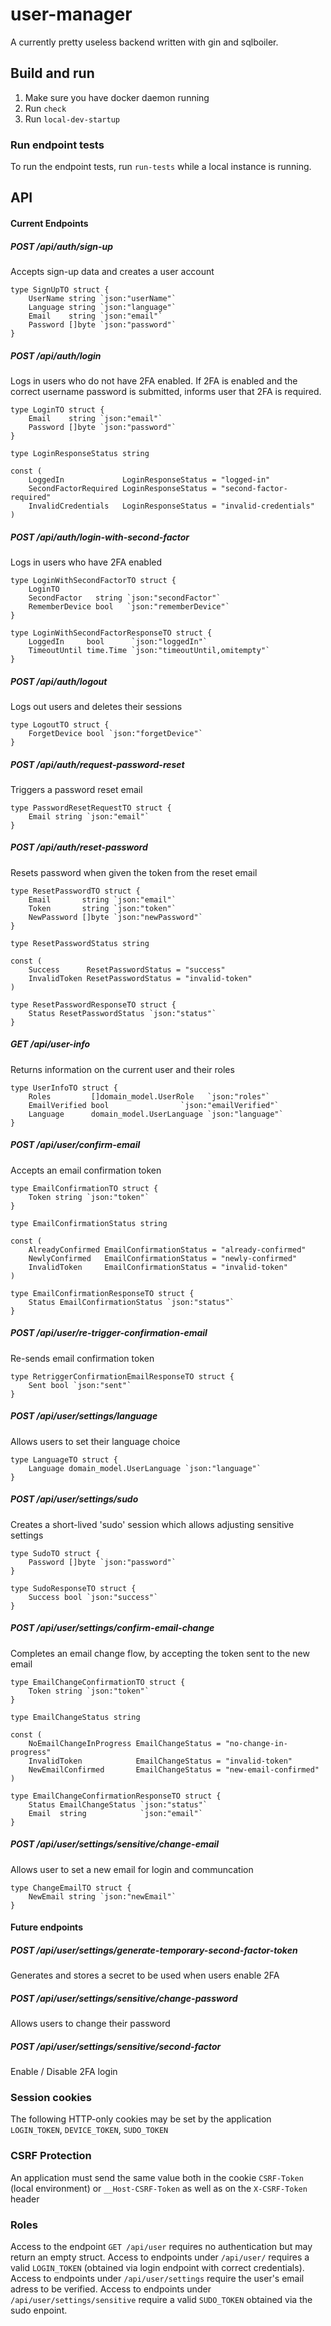 # user-manager
A currently pretty useless backend written with gin and sqlboiler.

## Build and run
1. Make sure you have docker daemon running
2. Run `check`
3. Run `local-dev-startup`

### Run endpoint tests
To run the endpoint tests, run `run-tests` while a local instance is running.

## API

#### Current Endpoints
##### POST   /api/auth/sign-up
Accepts sign-up data and creates a user account
```golang
type SignUpTO struct {
	UserName string `json:"userName"`
	Language string `json:"language"`
	Email    string `json:"email"`
	Password []byte `json:"password"`
}
```
##### POST   /api/auth/login
Logs in users who do not have 2FA enabled. If 2FA is enabled and the correct username password is submitted, informs user that 2FA is required.
```golang
type LoginTO struct {
	Email    string `json:"email"`
	Password []byte `json:"password"`
}

type LoginResponseStatus string

const (
	LoggedIn             LoginResponseStatus = "logged-in"
	SecondFactorRequired LoginResponseStatus = "second-factor-required"
	InvalidCredentials   LoginResponseStatus = "invalid-credentials"
)
```
##### POST   /api/auth/login-with-second-factor
Logs in users who have 2FA enabled
```golang
type LoginWithSecondFactorTO struct {
	LoginTO
	SecondFactor   string `json:"secondFactor"`
	RememberDevice bool   `json:"rememberDevice"`
}

type LoginWithSecondFactorResponseTO struct {
	LoggedIn     bool      `json:"loggedIn"`
	TimeoutUntil time.Time `json:"timeoutUntil,omitempty"`
}
```
##### POST   /api/auth/logout
Logs out users and deletes their sessions
```golang
type LogoutTO struct {
	ForgetDevice bool `json:"forgetDevice"`
}
```
##### POST   /api/auth/request-password-reset
Triggers a password reset email
```golang
type PasswordResetRequestTO struct {
	Email string `json:"email"`
}
```
##### POST   /api/auth/reset-password
Resets password when given the token from the reset email
```golang
type ResetPasswordTO struct {
	Email       string `json:"email"`
	Token       string `json:"token"`
	NewPassword []byte `json:"newPassword"`
}

type ResetPasswordStatus string

const (
	Success      ResetPasswordStatus = "success"
	InvalidToken ResetPasswordStatus = "invalid-token"
)

type ResetPasswordResponseTO struct {
	Status ResetPasswordStatus `json:"status"`
}
```

##### GET    /api/user-info
Returns information on the current user and their roles
```golang
type UserInfoTO struct {
	Roles         []domain_model.UserRole   `json:"roles"`
	EmailVerified bool                `json:"emailVerified"`
	Language      domain_model.UserLanguage `json:"language"`
}
```
##### POST   /api/user/confirm-email
Accepts an email confirmation token
```golang
type EmailConfirmationTO struct {
	Token string `json:"token"`
}

type EmailConfirmationStatus string

const (
	AlreadyConfirmed EmailConfirmationStatus = "already-confirmed"
	NewlyConfirmed   EmailConfirmationStatus = "newly-confirmed"
	InvalidToken     EmailConfirmationStatus = "invalid-token"
)

type EmailConfirmationResponseTO struct {
	Status EmailConfirmationStatus `json:"status"`
}
```
##### POST   /api/user/re-trigger-confirmation-email
Re-sends email confirmation token
```golang
type RetriggerConfirmationEmailResponseTO struct {
	Sent bool `json:"sent"`
}
```

##### POST   /api/user/settings/language
Allows users to set their language choice
```golang
type LanguageTO struct {
	Language domain_model.UserLanguage `json:"language"`
}
```
##### POST   /api/user/settings/sudo
Creates a short-lived 'sudo' session which allows adjusting sensitive settings
```golang
type SudoTO struct {
	Password []byte `json:"password"`
}

type SudoResponseTO struct {
	Success bool `json:"success"`
}
```
##### POST   /api/user/settings/confirm-email-change
Completes an email change flow, by accepting the token sent to the new email
```golang
type EmailChangeConfirmationTO struct {
	Token string `json:"token"`
}

type EmailChangeStatus string

const (
	NoEmailChangeInProgress EmailChangeStatus = "no-change-in-progress"
	InvalidToken            EmailChangeStatus = "invalid-token"
	NewEmailConfirmed       EmailChangeStatus = "new-email-confirmed"
)

type EmailChangeConfirmationResponseTO struct {
	Status EmailChangeStatus `json:"status"`
	Email  string            `json:"email"`
}
```
##### POST   /api/user/settings/sensitive/change-email
Allows user to set a new email for login and communcation
```golang
type ChangeEmailTO struct {
	NewEmail string `json:"newEmail"`
}
```

#### Future endpoints
##### POST   /api/user/settings/generate-temporary-second-factor-token
Generates and stores a secret to be used when users enable 2FA
##### POST   /api/user/settings/sensitive/change-password
Allows users to change their password
##### POST   /api/user/settings/sensitive/second-factor
Enable / Disable 2FA login

### Session cookies
The following HTTP-only cookies may be set by the application `LOGIN_TOKEN`, `DEVICE_TOKEN`, `SUDO_TOKEN`
### CSRF Protection
An application must send the same value both in the cookie `CSRF-Token` (local environment) or `__Host-CSRF-Token` as well as on the `X-CSRF-Token` header

### Roles
Access to the endpoint `GET /api/user` requires no authentication but may return an empty struct.
Access to endpoints under `/api/user/` requires a valid `LOGIN_TOKEN` (obtained via login endpoint with correct credentials).
Access to endpoints under `/api/user/settings` require the user's email adress to be verified.
Access to endpoints under `/api/user/settings/sensitive` require a valid `SUDO_TOKEN` obtained via the sudo enpoint.


